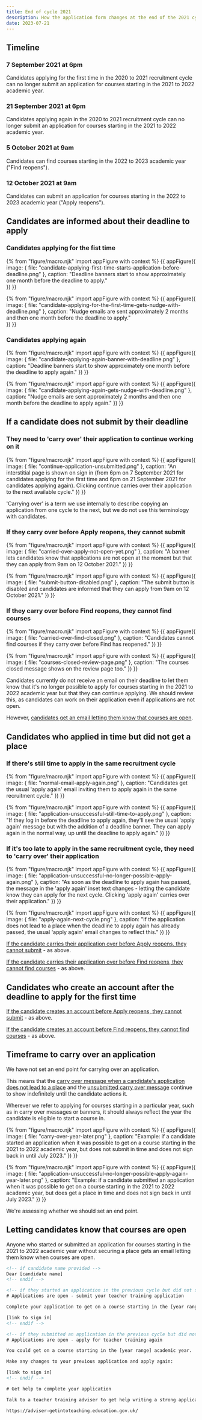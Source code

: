 ```yaml
---
title: End of cycle 2021
description: How the application form changes at the end of the 2021 cycle
date: 2023-07-21
---
```


## Timeline

### 7 September 2021 at 6pm

Candidates applying for the first time in the 2020 to 2021 recruitment cycle can no longer submit an application for courses starting in the 2021 to 2022 academic year.

### 21 September 2021 at 6pm

Candidates applying again in the 2020 to 2021 recruitment cycle can no longer submit an application for courses starting in the 2021 to 2022 academic year.

### 5 October 2021 at 9am

Candidates can find courses starting in the 2022 to 2023 academic year ("Find reopens").

### 12 October 2021 at 9am

Candidates can submit an application for courses starting in the 2022 to 2023 academic year ("Apply reopens").

## Candidates are informed about their deadline to apply

### Candidates applying for the fist time

{% from "figure/macro.njk" import appFigure with context %}
{{ appFigure({
  image: {
    file: "candidate-applying-first-time-starts-application-before-deadline.png"
  },
  caption: "Deadline banners start to show approximately one month before the deadline to apply."  
}) }}

{% from "figure/macro.njk" import appFigure with context %}
{{ appFigure({
  image: {
    file: "candidate-applying-for-the-first-time-gets-nudge-with-deadline.png"
  },
  caption: "Nudge emails are sent approximately 2 months and then one month before the deadline to apply."   
}) }}

### Candidates applying again

{% from "figure/macro.njk" import appFigure with context %}
{{ appFigure({
  image: {
    file: "candidate-applying-again-banner-with-deadline.png"
  },
  caption: "Deadline banners start to show approximately one month before the deadline to apply again."
}) }}

{% from "figure/macro.njk" import appFigure with context %}
{{ appFigure({
  image: {
    file: "candidate-applying-again-gets-nudge-with-deadline.png"
  },
  caption: "Nudge emails are sent approximately 2 months and then one month before the deadline to apply again."
}) }}

## If a candidate does not submit by their deadline

### They need to 'carry over' their application to continue working on it

{% from "figure/macro.njk" import appFigure with context %}
{{ appFigure({
  image: {
    file: "continue-application-unsubmitted.png"
  },
  caption: "An interstitial page is shown on sign in (from 6pm on 7 September 2021 for candidates applying for the first time and 6pm on 21 September 2021 for candidates applying again). Clicking continue carries over their application to the next available cycle."
}) }}

<div class="govuk-inset-text">
  'Carrying over' is a term we use internally to describe copying an application from one cycle to the next, but we do not use this terminology with candidates.
</div>

### If they carry over before Apply reopens, they cannot submit

{% from "figure/macro.njk" import appFigure with context %}
{{ appFigure({
  image: {
    file: "carried-over-apply-not-open-yet.png"
  },
  caption: "A banner lets candidates know that applications are not open at the moment but that they can apply from 9am on 12 October 2021."
}) }}

{% from "figure/macro.njk" import appFigure with context %}
{{ appFigure({
  image: {
    file: "submit-button-disabled.png"
  },
  caption: "The submit button is disabled and candidates are informed that they can apply from 9am on 12 October 2021."
}) }}

### If they carry over before Find reopens, they cannot find courses

{% from "figure/macro.njk" import appFigure with context %}
{{ appFigure({
  image: {
    file: "carried-over-find-closed.png"
  },
  caption: "Candidates cannot find courses if they carry over before Find has reopened."
}) }}

{% from "figure/macro.njk" import appFigure with context %}
{{ appFigure({
  image: {
    file: "courses-closed-review-page.png"
  },
  caption: "The courses closed message shows on the review page too."
}) }}

Candidates currently do not receive an email on their deadline to let them know that it's no longer possible to apply for courses starting in the 2021 to 2022 academic year but that they can continue applying. We should review this, as candidates can work on their application even if applications are not open.

However, [candidates get an email letting them know that courses are open](/apply-for-teacher-training/end-of-cycle-2021/#letting-candidates-know-that-courses-are-open).

## Candidates who applied in time but did not get a place

### If there's still time to apply in the same recruitment cycle

{% from "figure/macro.njk" import appFigure with context %}
{{ appFigure({
  image: {
    file: "normal-email-apply-again.png"
  },
  caption: "Candidates get the usual 'apply again' email inviting them to apply again in the same recruitment cycle."
}) }}

{% from "figure/macro.njk" import appFigure with context %}
{{ appFigure({
  image: {
    file: "application-unsuccessful-still-time-to-apply.png"
  },
  caption: "If they log in before the deadline to apply again, they'll see the usual 'apply again' message but with the addition of a deadline banner. They can apply again in the normal way, up until the deadline to apply again."
}) }}

### If it's too late to apply in the same recruitment cycle, they need to 'carry over' their application

{% from "figure/macro.njk" import appFigure with context %}
{{ appFigure({
  image: {
    file: "application-unsuccessful-no-longer-possible-apply-again.png"
  },
  caption: "As soon as the deadline to apply again has passed, the message in the 'apply again' inset text changes - letting the candidate know they can apply for the next cycle. Clicking 'apply again' carries over their application."
}) }}

{% from "figure/macro.njk" import appFigure with context %}
{{ appFigure({
  image: {
    file: "apply-again-next-cycle.png"
  },
  caption: "If the application does not lead to a place when the deadline to apply again has already passed, the usual 'apply again' email changes to reflect this."
}) }}  

[If the candidate carries their application over before Apply reopens, they cannot submit](/apply-for-teacher-training/end-of-cycle-2021/#if-they-carry-over-before-apply-reopens%2C-they-cannot-submit) - as above.

[If the candidate carries their application over before Find reopens, they cannot find courses](/apply-for-teacher-training/end-of-cycle-2021/#if-they-carry-over-before-find-reopens%2C-they-cannot-find-courses) - as above.

## Candidates who create an account after the deadline to apply for the first time

[If the candidate creates an account before Apply reopens, they cannot submit](/apply-for-teacher-training/end-of-cycle-2021/#if-they-carry-over-before-apply-reopens%2C-they-cannot-submit) - as above.

[If the candidate creates an account before Find reopens, they cannot find courses](/apply-for-teacher-training/end-of-cycle-2021/#if-they-carry-over-before-find-reopens%2C-they-cannot-find-courses) - as above.

## Timeframe to carry over an application

We have not set an end point for carrying over an application.

This means that the [carry over message when a candidate's application does not lead to a place](/apply-for-teacher-training/end-of-cycle-2021/#if-it%E2%80%99s-too-late-to-apply-in-the-same-recruitment-cycle%2C-they-need-to-%E2%80%98carry-over%E2%80%99-their-application) and the [unsubmitted carry over message](/apply-for-teacher-training/end-of-cycle-2021/#they-need-to-%E2%80%98carry-over%E2%80%99-their-application-to-continue-working-on-it) continue to show indefinitely until the candidate actions it.

Wherever we refer to applying for courses starting in a particular year, such as in carry over messages or banners, it should always reflect the year the candidate is eligible to start a course in.

{% from "figure/macro.njk" import appFigure with context %}
{{ appFigure({
  image: {
    file: "carry-over-year-later.png"
  },
  caption: "Example: if a candidate started an application when it was possible to get on a course starting in the 2021 to 2022 academic year, but does not submit in time and does not sign back in until July 2023."
}) }}  

{% from "figure/macro.njk" import appFigure with context %}
{{ appFigure({
  image: {
    file: "application-unsuccessful-no-longer-possible-apply-again-year-later.png"
  },
  caption: "Example: if a candidate submitted an application when it was possible to get on a course starting in the 2021 to 2022 academic year, but does get a place in time and does not sign back in until July 2023."
}) }}  

We're assessing whether we should set an end point.

## Letting candidates know that courses are open

Anyone who started or submitted an application for courses starting in the 2021 to 2022 academic year without securing a place gets an email letting them know when courses are open.

```html
<!-- if candidate name provided -->
Dear [candidate name]
<!-- endif -->

<!-- if they started an application in the previous cycle but did not submit by their deadline -->
# Applications are open - submit your teacher training application

Complete your application to get on a course starting in the [year range] academic year:

[link to sign in]
<!-- endif -->

<!-- if they submitted an application in the previous cycle but did not get a place in time  -->
# Applications are open - apply for teacher training again

You could get on a course starting in the [year range] academic year.

Make any changes to your previous application and apply again:

[link to sign in]
<!-- endif -->

# Get help to complete your application

Talk to a teacher training adviser to get help writing a strong application:

https://adviser-getintoteaching.education.gov.uk/

```
